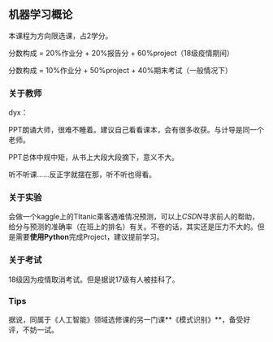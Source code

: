 ## 机器学习概论

本课程为方向限选课，占2学分。

分数构成 = 20%作业分 + 20%报告分 + 60%project（18级疫情期间）

分数构成 = 10%作业分 + 50%project + 40%期末考试（一般情况下）

### 关于教师

dyx：

PPT朗诵大师，很难不睡着。建议自己看看课本，会有很多收获。与计导是同一个老师。

PPT总体中规中矩，从书上大段大段摘下，意义不大。

听不听课……反正字就摆在那，听不听也得看。

### 关于实验

会做一个kaggle上的TItanic乘客遇难情况预测，可以上*CSDN*寻求前人的帮助，给分与预测的准确率（在班上的排名）有关。不卷的话，其实还是压力不大的。但是需要**使用Python**完成Project，建议提前学习。

### 关于考试

18级因为疫情取消考试。但是据说17级有人被挂科了。

### Tips

据说，同属于《人工智能》领域选修课的另一门课**《模式识别》**，备受好评，不妨一试。

